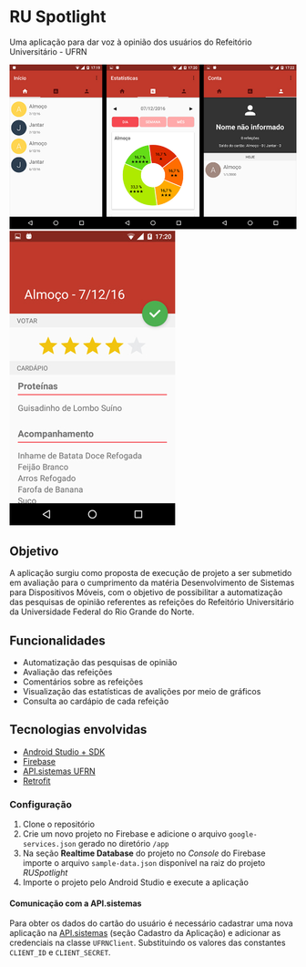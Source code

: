 # RU Spotlight 
Uma aplicação para dar voz à opinião dos usuários do Refeitório Universitário - UFRN

![alt tag](https://raw.githubusercontent.com/kaiomax/RUSpotlight/master/resources/tabs.jpg)
![alt tag](https://raw.githubusercontent.com/kaiomax/RUSpotlight/master/resources/meal.jpg)

## Objetivo
A aplicação surgiu como proposta de execução de projeto a ser submetido em avaliação para o cumprimento da matéria Desenvolvimento de Sistemas para Dispositivos Móveis, com o objetivo de possibilitar a automatização das pesquisas de opinião referentes as refeições do Refeitório Universitário da Universidade Federal do Rio Grande do Norte.

## Funcionalidades
* Automatização das pesquisas de opinião
* Avaliação das refeições
* Comentários sobre as refeições
* Visualização das estatísticas de avalições por meio de gráficos
* Consulta ao cardápio de cada refeição

## Tecnologias envolvidas
* [Android Studio + SDK](https://developer.android.com/studio/index.html)
* [Firebase](https://firebase.google.com/)
* [API.sistemas UFRN](https://api.ufrn.br/)
* [Retrofit](https://square.github.io/retrofit/)

### Configuração
1. Clone o repositório
2. Crie um novo projeto no Firebase e adicione o arquivo `google-services.json` gerado no diretório `/app`
3. Na seção **Realtime Database** do projeto no *Console* do Firebase importe o arquivo `sample-data.json` disponível na raiz do projeto *RUSpotlight*
4. Importe o projeto pelo Android Studio e execute a aplicação

#### Comunicação com a API.sistemas
Para obter os dados do cartão do usuário é necessário cadastrar uma nova aplicação na [API.sistemas](https://api.ufrn.br/) (seção Cadastro da Aplicação) e adicionar as credenciais na classe `UFRNClient`. Substituindo os valores das constantes `CLIENT_ID` e `CLIENT_SECRET`.
